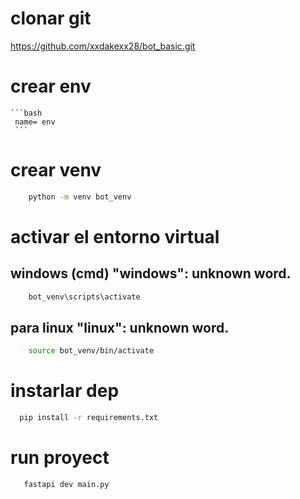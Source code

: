# clonar git

https://github.com/xxdakexx28/bot_basic.git

# crear env
    ```bash
     name= env
     ```

# crear venv
 ```bash
     python -m venv bot_venv
 ```
 # activar el entorno virtual

 ## windows (cmd)   "windows": unknown word.

 ```bash
     bot_venv\scripts\activate
 ```
 ## para linux  "linux": unknown word.
 ```bash
     source bot_venv/bin/activate
 ```
 
 # instarlar dep
  ```bash
    pip install -r requirements.txt
   ```
# run proyect
  ```bash
     fastapi dev main.py
 ```